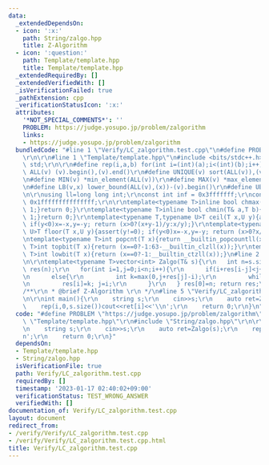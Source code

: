 ```yaml
---
data:
  _extendedDependsOn:
  - icon: ':x:'
    path: String/zalgo.hpp
    title: Z-Algorithm
  - icon: ':question:'
    path: Template/template.hpp
    title: Template/template.hpp
  _extendedRequiredBy: []
  _extendedVerifiedWith: []
  _isVerificationFailed: true
  _pathExtension: cpp
  _verificationStatusIcon: ':x:'
  attributes:
    '*NOT_SPECIAL_COMMENTS*': ''
    PROBLEM: https://judge.yosupo.jp/problem/zalgorithm
    links:
    - https://judge.yosupo.jp/problem/zalgorithm
  bundledCode: "#line 1 \"Verify/LC_zalgorithm.test.cpp\"\n#define PROBLEM \"https://judge.yosupo.jp/problem/zalgorithm\"\
    \r\n\r\n#line 1 \"Template/template.hpp\"\n#include <bits/stdc++.h>\r\nusing namespace\
    \ std;\r\n\r\n#define rep(i,a,b) for(int i=(int)(a);i<(int)(b);i++)\r\n#define\
    \ ALL(v) (v).begin(),(v).end()\r\n#define UNIQUE(v) sort(ALL(v)),(v).erase(unique(ALL(v)),(v).end())\r\
    \n#define MIN(v) *min_element(ALL(v))\r\n#define MAX(v) *max_element(ALL(v))\r\
    \n#define LB(v,x) lower_bound(ALL(v),(x))-(v).begin()\r\n#define UB(v,x) upper_bound(ALL(v),(x))-(v).begin()\r\
    \n\r\nusing ll=long long int;\r\nconst int inf = 0x3fffffff;\r\nconst ll INF =\
    \ 0x1fffffffffffffff;\r\n\r\ntemplate<typename T>inline bool chmax(T& a,T b){if(a<b){a=b;return\
    \ 1;}return 0;}\r\ntemplate<typename T>inline bool chmin(T& a,T b){if(a>b){a=b;return\
    \ 1;}return 0;}\r\ntemplate<typename T,typename U>T ceil(T x,U y){assert(y!=0);\
    \ if(y<0)x=-x,y=-y; return (x>0?(x+y-1)/y:x/y);}\r\ntemplate<typename T,typename\
    \ U>T floor(T x,U y){assert(y!=0); if(y<0)x=-x,y=-y; return (x>0?x/y:(x-y+1)/y);}\r\
    \ntemplate<typename T>int popcnt(T x){return __builtin_popcountll(x);}\r\ntemplate<typename\
    \ T>int topbit(T x){return (x==0?-1:63-__builtin_clzll(x));}\r\ntemplate<typename\
    \ T>int lowbit(T x){return (x==0?-1:__builtin_ctzll(x));}\n#line 2 \"String/zalgo.hpp\"\
    \n\r\ntemplate<typename T>vector<int> Zalgo(T& s){\r\n   int n=s.size(); vector<int>\
    \ res(n);\r\n   for(int i=1,j=0;i<n;i++){\r\n      if(i+res[i-j]<j+res[j])res[i]=res[i-j];\r\
    \n      else{\r\n         int k=max(0,j+res[j]-i);\r\n         while(i+k<n&&s[k]==s[i+k])k++;\r\
    \n         res[i]=k; j=i;\r\n      }\r\n   } res[0]=n; return res;\r\n}\r\n\r\n\
    /**\r\n * @brief Z-Algorithm \r\n */\n#line 5 \"Verify/LC_zalgorithm.test.cpp\"\
    \n\r\nint main(){\r\n    string s;\r\n    cin>>s;\r\n    auto ret=Zalgo(s);\r\n\
    \    rep(i,0,s.size())cout<<ret[i]<<'\\n';\r\n    return 0;\r\n}\n"
  code: "#define PROBLEM \"https://judge.yosupo.jp/problem/zalgorithm\"\r\n\r\n#include\
    \ \"Template/template.hpp\"\r\n#include \"String/zalgo.hpp\"\r\n\r\nint main(){\r\
    \n    string s;\r\n    cin>>s;\r\n    auto ret=Zalgo(s);\r\n    rep(i,0,s.size())cout<<ret[i]<<'\\\
    n';\r\n    return 0;\r\n}"
  dependsOn:
  - Template/template.hpp
  - String/zalgo.hpp
  isVerificationFile: true
  path: Verify/LC_zalgorithm.test.cpp
  requiredBy: []
  timestamp: '2023-01-17 02:40:02+09:00'
  verificationStatus: TEST_WRONG_ANSWER
  verifiedWith: []
documentation_of: Verify/LC_zalgorithm.test.cpp
layout: document
redirect_from:
- /verify/Verify/LC_zalgorithm.test.cpp
- /verify/Verify/LC_zalgorithm.test.cpp.html
title: Verify/LC_zalgorithm.test.cpp
---
```

